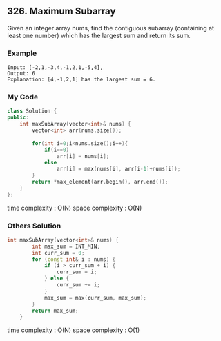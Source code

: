## 326. Maximum Subarray

Given an integer array nums, find the contiguous subarray (containing at least one number) which has the largest sum and return its sum.

### Example
```
Input: [-2,1,-3,4,-1,2,1,-5,4],
Output: 6
Explanation: [4,-1,2,1] has the largest sum = 6.
```

### My Code
```C++
class Solution {
public:
    int maxSubArray(vector<int>& nums) {
        vector<int> arr(nums.size());
        
        for(int i=0;i<nums.size();i++){
            if(i==0)
                arr[i] = nums[i];
            else
                arr[i] = max(nums[i], arr[i-1]+nums[i]);
        }
        return *max_element(arr.begin(), arr.end());
    }
};
```
time complexity : O(N)
space complexity : O(N)

### Others Solution
```C++
int maxSubArray(vector<int>& nums) {
        int max_sum = INT_MIN;
        int curr_sum = 0;
        for (const int& i : nums) {
            if (i > curr_sum + i) {
                curr_sum = i;
            } else {
                curr_sum += i;
            }
            max_sum = max(curr_sum, max_sum);
        }
        return max_sum;
    }
```
time complexity : O(N)
space complexity : O(1)


